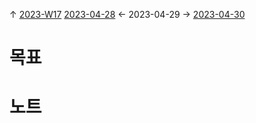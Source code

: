 
↑ [2023-W17](2023-W17.md)
[2023-04-28](2023-04-28.md) ← 2023-04-29 → [2023-04-30](2023-04-30.md)


# 목표



# 노트




